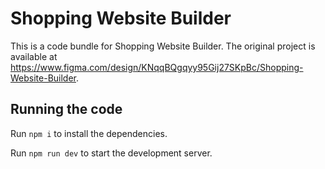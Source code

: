 
  # Shopping Website Builder

  This is a code bundle for Shopping Website Builder. The original project is available at https://www.figma.com/design/KNqqBQgqyy95Gij27SKpBc/Shopping-Website-Builder.

  ## Running the code

  Run `npm i` to install the dependencies.

  Run `npm run dev` to start the development server.
  